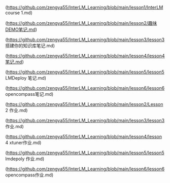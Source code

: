 (https://github.com/zengya55/InterLM_Learning/blob/main/lesson1/InterLM course 1.md) 

 (https://github.com/zengya55/InterLM_Learning/blob/main/lesson2/趣味DEMO笔记.md) 

 (https://github.com/zengya55/InterLM_Learning/blob/main/lesson3/lesson3 搭建你的知识库笔记.md) 

(https://github.com/zengya55/InterLM_Learning/blob/main/lesson4/lesson4笔记.md) 

(https://github.com/zengya55/InterLM_Learning/blob/main/lesson5/lesson5 LMDeploy 笔记.md) 

(https://github.com/zengya55/InterLM_Learning/blob/main/lesson6/lesson6 opencompass笔记.md) 

(https://github.com/zengya55/InterLM_Learning/blob/main/lesson2/Lesson 2 作业.md) 

(https://github.com/zengya55/InterLM_Learning/blob/main/lesson3/lesson3 作业.md) 

(https://github.com/zengya55/InterLM_Learning/blob/main/lesson4/lesson 4 xtuner作业.md) 

(https://github.com/zengya55/InterLM_Learning/blob/main/lesson5/lesson5 lmdepoly 作业.md) 

(https://github.com/zengya55/InterLM_Learning/blob/main/lesson6/lesson6 opencompass作业.md) 
